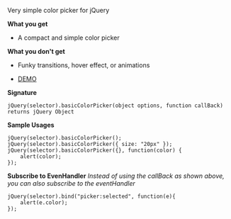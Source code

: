 Very simple color picker for jQuery

**What you get**
* A compact and simple color picker

**What you don't get**
* Funky transitions, hover effect, or animations


* [DEMO](http://itechnology.github.com/basicColorPicker/)

**Signature**

    jQuery(selector).basicColorPicker(object options, function callBack) returns jQuery Object


**Sample Usages**

    jQuery(selector).basicColorPicker();
    jQuery(selector).basicColorPicker({ size: "20px" });
    jQuery(selector).basicColorPicker({}, function(color) {
        alert(color);
    });


**Subscribe to EvenHandler**
*Instead of using the callBack as shown above, you can also subscribe to the eventHandler*

    jQuery(selector).bind("picker:selected", function(e){
        alert(e.color);
    });
